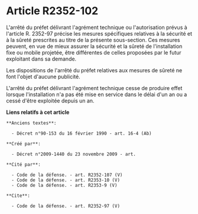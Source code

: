 # Article R2352-102

L'arrêté du préfet délivrant l'agrément technique ou l'autorisation prévus à l'article R. 2352-97 précise les mesures
spécifiques relatives à la sécurité et à la sûreté prescrites au titre de la présente sous-section. Ces mesures peuvent, en
vue de mieux assurer la sécurité et la sûreté de l'installation fixe ou mobile projetée, être différentes de celles proposées
par le futur exploitant dans sa demande. 

Les dispositions de l'arrêté du préfet relatives aux mesures de sûreté ne font l'objet d'aucune publicité.

L'arrêté du préfet délivrant l'agrément technique cesse de produire effet lorsque l'installation n'a pas été mise en service
dans le délai d'un an ou a cessé d'être exploitée depuis un an.

**Liens relatifs à cet article**

	**Anciens textes**:

	  - Décret n°90-153 du 16 février 1990 - art. 16-4 (Ab)

	**Créé par**:

	  - Décret n°2009-1440 du 23 novembre 2009 - art.

	**Cité par**:

	  - Code de la défense. - art. R2352-107 (V)
	  - Code de la défense. - art. R2353-10 (V)
	  - Code de la défense. - art. R2353-9 (V)

	**Cite**:

	  - Code de la défense. - art. R2352-97 (V)
